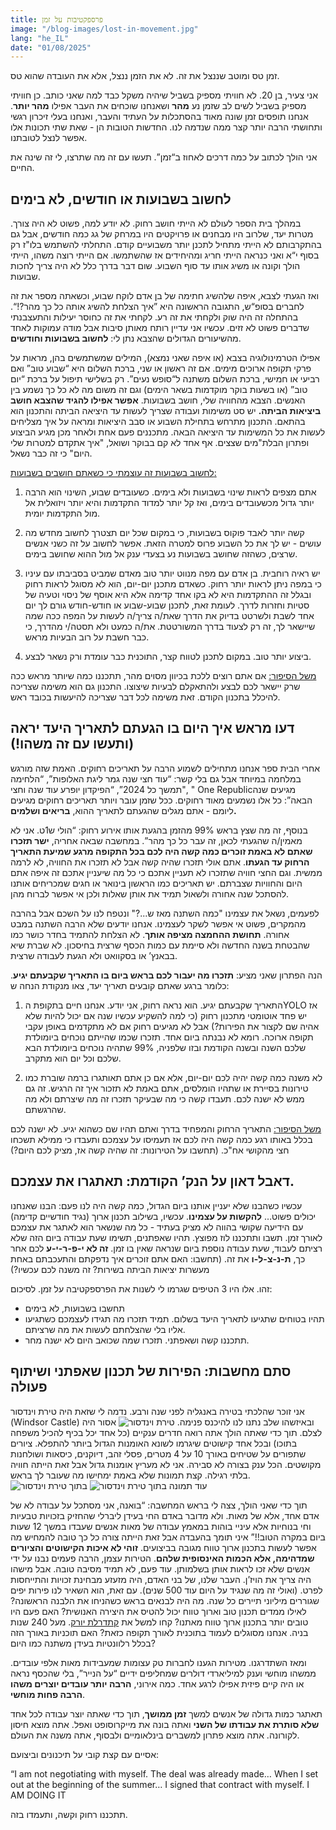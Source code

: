 ```yaml
---
title: פרספקטיבות על זמן
image: "/blog-images/lost-in-movement.jpg"
lang: "he_IL"
date: "01/08/2025"
---
```


זמן טס ומוטב שננצל את זה. לא את הזמן ננצל, אלא את העובדה שהוא טס.

אני צעיר, בן 20. לא חוויתי מספיק בשביל שיהיה משקל כבד למה שאני כותב. כן חוויתי מספיק בשביל לשים לב שזמן נע **מהר** ושאנחנו שוכחים את העבר אפילו **מהר יותר**. אנחנו תופסים זמן שונה מאוד בהסתכלות על העתיד והעבר, ואנחנו בעלי זיכרון רגשי ותחושתי הרבה יותר קצר ממה שנדמה לנו. החדשות הטובות הן - שאת שתי תכונות אלו אפשר לנצל לטובתנו.

אני הולך לכתוב על כמה דרכים לאחוז ב“זמן”. תעשו עם זה מה שתרצו, לי זה שינה את החיים.

## לחשוב בשבועות או חודשים, לא בימים

במהלך בית הספר לעולם לא הייתי חושב רחוק. לא יודע למה, פשוט לא היה צורך. מטרות יעד, שלרוב היו מבחנים או פרויקטים היו במרחק של גג כמה חודשים, אבל גם בהתקרבותם לא הייתי מתחיל לתכנן יותר משבועיים קודם. התחלתי להשתמש בלו"ז רק בסוף י“א ואני כנראה הייתי חריג ומהיחידים אז שהשתמשו. אם הייתי רוצה משהו, הייתי הולך וקונה או משיג אותו עד סוף השבוע. שום דבר בדרך כלל לא היה צריך לחכות שבועות.

ואז הגעתי לצבא, איפה שלהשיג חתימה של בן אדם לוקח שבוע, וכשאתה מספר את זה לחברים בסופ“ש, התגובה הראשונה היא ”איך הצלחת להשיג אותה כל כך מהר?!“. בהתחלה זה היה שוק ולקחתי את זה רע. לקחתי את זה כחוסר יעילות והתעצבנתי שדברים פשוט לא זזים. עכשיו אני עדיין רותח מאותן סיבות אבל מודה עמוקות לאחד מהשיעורים הגדולים שהצבא נתן לי: **לחשוב בשבועות וחודשים**.

אפילו הטרמינולוגיה בצבא (או איפה שאני נמצא), המילים שמשתמשים בהן, מראות על פרקי תקופה ארוכים מימים. אם זה ראשון או שני, ברכת השלום היא “שבוע טוב” ואם רביעי או חמישי, ברכת השלום משתנה ל“סופש נעים”. רק בשלישי תיפול על ברכת “יום טוב” (או בשעות בוקר מוקדמות בשאר הימים) וגם זה משום מה לא כל כך נשמע בין האנשים. הצבא מהחוויה שלי, חושב בשבועות. **אפשר אפילו להגיד שהצבא חושב ביציאות הביתה.** יש סט משימות ועבודה שצריך לעשות עד היציאה הביתה והתכנון הוא בהתאם. התכנון מתרחש בתחילת השבוע או סבב היציאות ומראה על איך מצליחים לעשות את כל המשימות עד היציאה הבאה. מתכננים פעם אחת ולאחר מכן מגיע הביצוע ופתרון הבלת"מים שצצים. אף אחד לא קם בבוקר ושואל, "איך אתקדם למטרות שלי היום" כי זה כבר נשאל.

<u>לחשוב בשבועות זה עוצמתי כי כשאתם חושבים בשבועות:</u>

1. אתם מצפים לראות שינוי בשבועות ולא בימים. כשעובדים שבוע, השינוי הוא הרבה יותר גדול מכשעובדים בימים, ואז קל יותר למדוד התקדמות והיא יותר ויזואלית אל מול התקדמות יומית.

2. קשה יותר לאבד פוקוס בשבועות, כי במקום שכל יום תצטרך לחשוב מחדש מה עושים - יש לך את כל השבוע פרוס למטרה הזאת. אפשר לחשוב על זה כשני אנשים שרצים, כשהזה שחושב בשבועות נע בצעדי ענק אל מול ההוא שחושב בימים.

3. יש ראיה רוחבית. בן אדם עם מפה מנווט יותר טוב מאדם שמביט בסביבתו עם עיניו כי במפה ניתן לראות יותר רחוק. כשאדם מתכנן יום-יום, הוא לא מסוגל לראות רחוק ובגלל זה ההתקדמות היא לא בקו אחד קדימה אלא היא אוסף של ניסוי וטעיה של סטיות וחזרות לדרך. לעומת זאת, לתכנן שבוע-שבוע או חודש-חודש גורם לך יום אחד לשבת ולשרטט בדיוק את הדרך שאת/ה צריך/ה לעשות על המפה ככה שמה שיישאר לך, זה רק לצעוד בדרך המשורטטת. את/ה כמעט ולא תסטה/י מהדרך, כי כבר חשבת על רוב הבעיות מראש.

4. ביצוע יותר טוב. במקום לתכנן לטווח קצר, התוכנית כבר עומדת ורק נשאר לבצע.

<u>משל הסיפור:</u> אם אתם רוצים ללכת בכיוון מסוים מהר, תתכננו כמה שיותר מראש ככה שרק יישאר לכם לבצע ולהתאקלם לבעיות שיצוצו. התכנון גם הוא משימה שצריכה להיכלל בתכנון הקודם. זאת משימה לכל דבר שצריכה להיעשות בכובד ראש.

## דעו מראש איך היום בו הגעתם לתאריך היעד יראה (ותעשו עם זה משהו!)

אחרי הבית ספר אנחנו מתחילים לשמוע הרבה על תאריכים רחוקים. האמת שזה מורגש במלחמה במיוחד אבל גם בלי קשר: “עוד חצי שנה גמר ליגת האלופות”, “הלחימה תמשך כל 2024”, “הפיקדון יופרע עוד שנה וחצי", " One Republicמגיעים שנה הבאה”: כל אלו נשמעים מאוד רחוקים. ככל שזמן עובר ויותר תאריכים רחוקים מגיעים ליומם - אתם מגלים שהגעתם לתאריך ההוא, **בריאים ושלמים.**

בנוסף, זה מה שצץ בראש 99% מהזמן בהגעת אותו אירוע רחוק: “הולי ש1ט. אני לא מאמין/ה שהגעתי לכאן, זה עבר כל כך מהר”. במחשבה שבאה אחריה, **ישר תזכרו שאתם לא באמת זוכרים כמה קשה היה לכם בכל התקופה מרגע שמיעת התאריך הרחוק עד הגעתו**. אתם אולי תזכרו שהיה קשה אבל לא תזכרו את החוויה, לא לרמה ממשית. וגם החצי חוויה שתזכרו לא תעניין אתכם כי כל מה שיעניין אתכם זה איפה אתם היום והחוויות שצברתם. יש תאריכים כמו הראשון בינואר או חגים שמכריחים אותנו להסתכל שנה אחורה ולשאול תמיד את אותן שאלות ולכן אי אפשר לברוח מהן.

לפעמים, נשאל את עצמינו "כמה השתנה מאז ש...?" ונטפח לנו על השכם אבל בהרבה מהמקרים, פשוט אי אפשר לשקר לעצמינו. אנחנו יודעים שלא הרבה השתנה במבט אחורה. **תחושת ההחמצה מציפה אותך**. לא הצלחת להתמיד בחדר כושר כמו שהבטחת בשנה החדשה ולא סיימת עם כמות הכסף שרצית בחיסכון. לא שברת שיא בבאנץ’ או בסקוואט ולא הגעת לעבודה שרצית.

הנה הפתרון שאני מציע: **תזכרו מה יעבור לכם בראש ביום בו התאריך שקבעתם יגיע**. כלומר ברגע שאתם קובעים תאריך יעד, צאו מנקודת הנחה ש:

1. התאריך שקבעתם יגיע. הוא נראה רחוק, אני יודע. אנחנו חיים בתקופת הYOLO אז יש פחד אוטומטי מתכנון רחוק (כי למה להשקיע עכשיו שנה אם יכול להיות שלא אהיה שם לקצור את הפירות?) אבל לא מגיעים רחוק אם לא מתקדמים באופן עקבי תקופה ארוכה. רומא לא נבנתה ביום אחד. תזכרו שכמו שהייתם נוכחים ביומולדת שלכם השנה ובשנה הקודמת ובזו שלפניה, 99% שתהיה נוכחים ביומולדת הבא שלכם וכל יום הוא מתקרב.

2. לא משנה כמה קשה יהיה לכם יום-יום, אלא אם כן אתם תאותגרו ברמה שוברת כמו טירונות בסיירת או שתהיו הומלסים, אתם באמת לא תזכור איך זה הרגיש. זה גם ממש לא ישנה לכם. תעבדו קשה כי מה שבעיקר תזכרו זה מה שיצרתם ולא מה שהרגשתם.

<u>משל הסיפור:</u> התאריך הרחוק והמפחיד בדרך ואתם תהיו שם כשהוא יגיע. לא ישנה לכם בכלל באותו רגע כמה קשה היה לכם אז תעמיסו על עצמכם ותעבדו כי ממילא תשכחו חצי מהקושי אח"כ. (תחשבו על הטירונות: זה שהיה קשה אז, מציק לכם היום?)

## דאבל דאון על הנק’ הקודמת: תאתגרו את עצמכם.

עכשיו כשהבנו שלא יעניין אותנו ביום הגדול, כמה קשה היה לנו פעם: הבנו שאנחנו יכולים פשוט… **להקשות על עצמינו**. עכשיו, בשילוב תכנון ארוך (נגיד חודשיים קדימה) עם הידיעה שקושי בהווה לא מציק בעתיד - כל מה שנשאר הוא לאתגר את עצמכם לאורך זמן. תשבו ותתכננו לוז מפוצץ. תהיו שאפתנים, תשימו שעת עבודה ביום הזה שלא רציתם לעבוד, שעת עבודה נוספת ביום שנראה שאין בו זמן. **זה לא י-פ-ר-י-ע** לכם אחר כך, **ת-נ-צ-ל-ו** את זה. (תחשבו: האם אתם זוכרים איך נדפקתם והתעכבתם באחת מעשרות יציאות הביתה בשירות? זה משנה לכם עכשיו?)

זהו. אלו היו 3 הטיפים שגרמו לי לשנות את הפרספקטיבה על זמן. לסיכום:

- תחשבו בשבועות, לא בימים
- תהיו בטוחים שתגיעו לתאריך היעד בשלום. תמיד תזכרו מה תגידו לעצמכם כשתגיעו אליו בלי שהצלחתם לעשות את מה שרציתם.
- תתכננו קשה ושאפתני. תזכרו שמה שכואב היום לא ישנה מחר.

## סתם מחשבות: הפירות של תכנון שאפתני ושיתוף פעולה

אני זוכר שהלכתי בטירה באנגליה לפני שנה ורבע. נדמה לי שזאת היה טירת וינדסור (Windsor Castle) ובאיזשהו שלב נתנו לנו להיכנס פנימה.
![טירת וינדסור](/blog-images/windsor_caslte_out.jpeg)
אסור היה לצלם. תוך כדי שאתה הולך אתה רואה חדרים ענקיים (כל אחד יכל בכיף להכיל משפחה בתוכו) ובכל אחד קישוטים שיגרמו לשונא האומנות הגדול ביותר להתפלא. ציורים שתפורים על שטיחים באורך 10 על 4 מטרים, פסלי זהב, דיוקנים, כיסאות ושולחנות מקושטים. הכל ענק בצורה לא סבירה. אני לא מעריץ אומנות גדול אבל זאת הייתה חוויה בלתי רגילה. קצת תמונות שלא באמת ימחישו מה שעובר לך בראש.
![בתוך טירת וינדסור](/blog-images/windsor_castle_in.jpg)
![עוד תמונה בתוך טירת וינדסור](/blog-images/windsor_castle_in_2.jpg)

תוך כדי שאני הולך, צצה לי בראש המחשבה: “בואנה, אני מסתכל על עבודה לא של אדם אחד, אלא של מאות. ולא מדובר באדם החי בעידן ליברלי שהחזיק בזכויות טבעיות וחי בנוחיות אלא עיניי בוהות במאמץ עבודה של מאות אנשים שעבדו במשך 12 שעות ביום במקרה הטוב!!” איני תומך בהעבדה אבל זאת הייתה צורה כל כך טובה להמחיש מה אפשר לעשות בתכנון ארוך טווח מגובה בביצועים. **זוהי לא איכות הקישוטים והציורים שמדהימה, אלא הכמות האינסופית שלהם**. הטירות עצמן, הרבה פעמים נבנו על ידי אנשים שלא זכו לראות אותן בשלמותן. עוד פעם, לא תמיד מסיבה טובה. אבל מישהו היה צריך את הויז’ן. העבר שלנו, של בני האדם, היה מזעזע מבחינת זכויות והתייחסות לפרט. (ואולי זה מה שנגיד על היום עוד 500 שנים). עם זאת, הוא השאיר לנו פירות יפים שגוררים מיליוני תיירים כל שנה. מה היה לבנאים בראש כשהניחו את הלבנה הראשונה? לאילו ממדים תכנון טוב וארוך טווח יכול להטיס את היצירה האנושית? האם פעם היו טובים יותר בתכנון ארוך טווח מאתנו? קחו למשל את [קתדרלת יורק](https://he.wikipedia.org/wiki/%D7%A7%D7%AA%D7%93%D7%A8%D7%9C%D7%AA_%D7%99%D7%95%D7%A8%D7%A7). מעל 240 שנות בניה. אנחנו מסוגלים לעמוד בתוכנית לאורך תקופה כזאת? האם תוכניות באורך הזה בכלל רלוונטיות בעידן משתנה כמו היום?

ומאז השתדרגנו. מטירות הגענו לחברות טק עצומות שמעבידות מאות אלפי עובדים. ממשהו מוחשי וענק למיליארדי דולרים שמחליפים ידיים “על הנייר”, בלי שהכסף נראה או היה קיים פיזית אפילו לרגע אחד. כמה אירוני, **הרבה יותר עובדים יוצרים משהו הרבה פחות מוחשי**.

תאתגר כמות גדולה של אנשים למשך **זמן ממושך**, תוך כדי שאתה יוצר עבודה לכל אחד **שלא סותרת את עבודתו של השני** ואתה בונה את מייקרוסופט ואפל. אתה מוצא חיסון לקורונה. אתה מוצא פתרון למשברים בינלאומיים ולבסוף, אתה משנה את העולם.

אסיים עם קצת קובי על תיכנונים וביצועם:

“I am not negotiating with myself. The deal was already made… When I set out at the beginning of the summer… I signed that contract with myself. I AM DOING IT

תתכננו רחוק וקשה, ותעמדו בזה.

